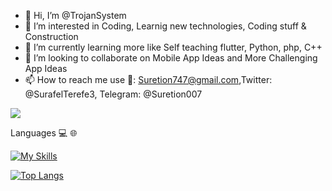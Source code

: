 - 👋 Hi, I’m @TrojanSystem
- 👀 I’m interested in Coding, Learnig new technologies, Coding stuff & Construction
- 🌱 I’m currently learning more like Self teaching flutter, Python, php, C++
- 💞️ I’m looking to collaborate on Mobile App Ideas and More Challenging App Ideas
- 📫 How to reach me use 📧: Suretion747@gmail.com,Twitter: @SurafelTerefe3, Telegram: @Suretion007


<html>
<body>



<picture>
<source 
  srcset="https://github-readme-stats.vercel.app/api?username=TrojanSystem&show_icons=true&theme=dark"
  media="(prefers-color-scheme: dark)"
/>
<source
  srcset="https://github-readme-stats.vercel.app/api?username=TrojanSystem&show_icons=true&theme=radical"
  media="(prefers-color-scheme: light), (prefers-color-scheme: no-preference)"
/>
<img src="https://github-readme-stats.vercel.app/api?username=TrojanSystem&show_icons=true" />
</picture>

</n></n></n>
<p>Languages 💻 🌐</p>

[![My Skills](https://skills.thijs.gg/icons?i=flutter,html,css,php,python)](https://skills.thijs.gg)
</n></n></n>

[![Top Langs](https://github-readme-stats.vercel.app/api/top-langs/?username=TrojanSystem)](https://github.com/TrojanSystem/github-readme-stats)



</body>
</html>


<!---
TrojanSystem/TrojanSystem is a ✨ special ✨ repository because its `README.md` (this file) appears on your GitHub profile.
You can click the Preview link to take a look at your changes.
--->
